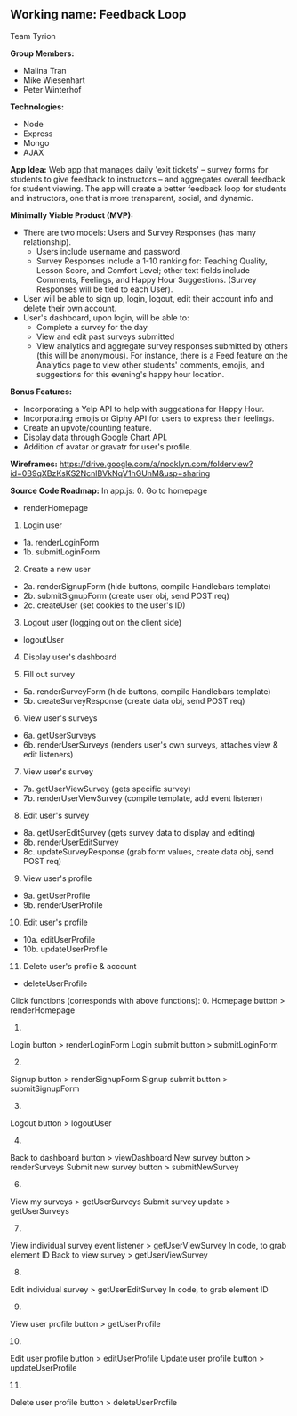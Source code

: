 ## Working name: Feedback Loop
Team Tyrion

**Group Members:**
* Malina Tran
* Mike Wiesenhart
* Peter Winterhof

**Technologies:**
* Node
* Express
* Mongo
* AJAX

**App Idea:**
Web app that manages daily 'exit tickets' – survey forms for students to give feedback to instructors – and aggregates overall feedback for student viewing. The app will create a better feedback loop for students and instructors, one that is more transparent, social, and dynamic.

**Minimally Viable Product (MVP):**
* There are two models: Users and Survey Responses (has many relationship). 
  * Users include username and password.
  * Survey Responses include a 1-10 ranking for: Teaching Quality, Lesson Score, and Comfort Level; other text fields include Comments, Feelings, and Happy Hour Suggestions. (Survey Responses will be tied to each User).
* User will be able to sign up, login, logout, edit their account info and delete their own account.
* User's dashboard, upon login, will be able to: 
  * Complete a survey for the day
  * View and edit past surveys submitted
  * View analytics and aggregate survey responses submitted by others (this will be anonymous). For instance, there is a Feed feature on the Analytics page to view other students' comments, emojis, and suggestions for this evening's happy hour location.

**Bonus Features:**
* Incorporating a Yelp API to help with suggestions for Happy Hour. 
* Incorporating emojis or Giphy API for users to express their feelings.
* Create an upvote/counting feature.
* Display data through Google Chart API.
* Addition of avatar or gravatr for user's profile.

**Wireframes:**
https://drive.google.com/a/nooklyn.com/folderview?id=0B9qXBzKsKS2NcnlBVkNqV1hGUnM&usp=sharing

**Source Code Roadmap:**
In app.js:
0. Go to homepage 
- renderHomepage

1. Login user 
- 1a. renderLoginForm
- 1b. submitLoginForm

2. Create a new user
- 2a. renderSignupForm (hide buttons, compile Handlebars template)
- 2b. submitSignupForm (create user obj, send POST req)
- 2c. createUser (set cookies to the user's ID)

3. Logout user (logging out on the client side)
- logoutUser

4. Display user's dashboard

5. Fill out survey
- 5a. renderSurveyForm (hide buttons, compile Handlebars template)
- 5b. createSurveyResponse (create data obj, send POST req)

6. View user's surveys
- 6a. getUserSurveys
- 6b. renderUserSurveys (renders user's own surveys, attaches view & edit listeners)

7. View user's survey
- 7a. getUserViewSurvey (gets specific survey)
- 7b. renderUserViewSurvey (compile template, add event listener)

8. Edit user's survey
- 8a. getUserEditSurvey (gets survey data to display and editing)
- 8b. renderUserEditSurvey
- 8c. updateSurveyResponse (grab form values, create data obj, send POST req)

9. View user's profile
- 9a. getUserProfile
- 9b. renderUserProfile

10. Edit user's profile
- 10a. editUserProfile
- 10b. updateUserProfile

11. Delete user's profile & account
- deleteUserProfile

Click functions (corresponds with above functions):
0. 
Homepage button > renderHomepage

1. 
Login button > renderLoginForm
Login submit button > submitLoginForm

2. 
Signup button > renderSignupForm
Signup submit button > submitSignupForm

3. 
Logout button > logoutUser

4. 
Back to dashboard button > viewDashboard
New survey button > renderSurveys
Submit new survey button > submitNewSurvey

6. 
View my surveys > getUserSurveys
Submit survey update > getUserSurveys

7. 
View individual survey event listener > getUserViewSurvey
In code, to grab element ID
Back to view survey > getUserViewSurvey

8.
Edit individual survey > getUserEditSurvey
In code, to grab element ID

9. 
View user profile button > getUserProfile

10. 
Edit user profile button > editUserProfile
Update user profile button > updateUserProfile

11. 
Delete user profile button > deleteUserProfile

